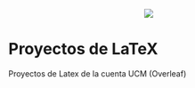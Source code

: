 
<p align="center">
  <img src="https://github.com/user-attachments/assets/a81d6392-aadf-49cf-ba38-f777442d5d9c" />
</p>

# Proyectos de LaTeX
Proyectos de Latex de la cuenta UCM (Overleaf)
